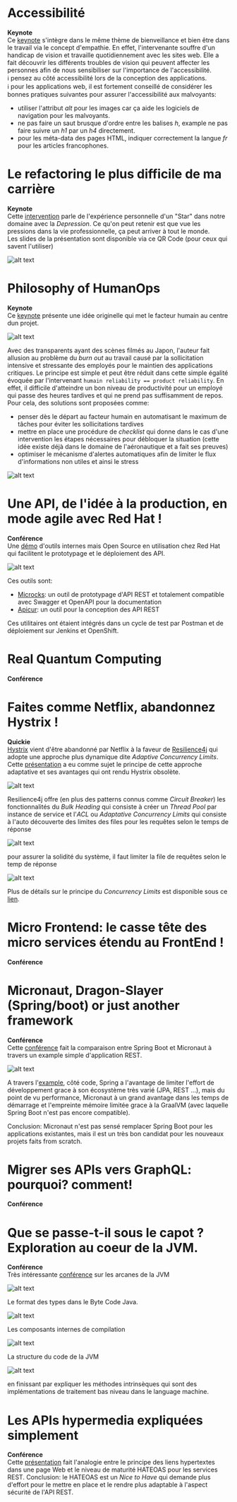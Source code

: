 # Accessibilité
**Keynote**  
Ce [keynote](https://cfp.devoxx.fr/2019/talk/CKW-8744/Accessibilite) s'intègre dans le même thème de bienveillance et bien être dans le travail via le concept d'empathie. En effet, l'intervenante souffre d'un handicap de vision et travaille quotidiennement avec les sites web. Elle a fait découvrir les différents troubles de vision qui peuvent affecter les personnes afin de nous sensibiliser sur l'importance de l'accessibilité.  
:information_source: pensez au côté accessibilité lors de la conception des applications.  
:information_source: pour les applications web, il est fortement conseillé de considérer les bonnes pratiques suivantes pour assurer l'accessibilité aux malvoyants:
- utiliser l'attribut _alt_ pour les images car ça aide les logiciels de navigation pour les malvoyants.
- ne pas faire un saut brusque d'ordre entre les balises _h_, example ne pas faire suivre un _h1_ par un _h4_ directement.
- pour les méta-data des pages HTML, indiquer correctement la langue _fr_ pour les articles francophones.

# Le refactoring le plus difficile de ma carrière
**Keynote**  
Cette [intervention](https://cfp.devoxx.fr/2019/talk/UPW-7883/Le_refactoring_le_plus_difficile_de_ma_carriere) parle de l'expérience personnelle d'un "Star" dans notre domaine avec la _Depression_. Ce qu'on peut retenir est que vue les pressions dans la vie professionnelle, ça peut arriver à tout le monde.  
Les slides de la présentation sont disponible via ce QR Code (pour ceux qui savent l'utiliser)

![alt text](./images/depression.png "QR Code for Slides and Resources on Depression")

# Philosophy of HumanOps
**Keynote**  
Ce [keynote](https://cfp.devoxx.fr/2019/talk/YLK-5268/Philosophy_of_HumanOps) présente une idée originelle qui met le facteur humain au centre dun projet.

![alt text](./images/human-ops-logo.png "HumanOps Logo")

Avec des transparents ayant des scènes filmés au Japon, l'auteur fait allusion au problème du _burn out_ au travail causé par la sollicitation intensive et stressante des employés pour le maintien des applications critiques. Le principe est simple et peut être réduit dans cette simple égalité évoquée par l'intervenant `humain reliability == product reliability`. En effet, il difficile d'atteindre un bon niveau de productivité pour un employé qui passe des heures tardives et qui ne prend pas suffisamment de repos. Pour cela, des solutions sont proposées comme:
- penser dès le départ au facteur humain en automatisant le maximum de tâches pour éviter les sollicitations tardives
- mettre en place une procédure de _checklist_ qui donne dans le cas d'une intervention les étapes nécessaires pour débloquer la situation (cette idée existe déjà dans le domaine de l'aéronautique et a fait ses preuves)
- optimiser le mécanisme d'alertes automatiques afin de limiter le flux d'informations non utiles et ainsi le stress

![alt text](./images/human-ops-idea.png "HumanOps: the Idea Behind")

# Une API, de l'idée à la production, en mode agile avec Red Hat !
**Conférence**  
Une [démo](https://cfp.devoxx.fr/2019/talk/OWQ-3436/Une_API,_de_l'idee_a_la_production,_en_mode_agile_avec_Red_Hat_!) d'outils internes mais Open Source en utilisation chez Red Hat qui facilitent le prototypage et le déploiement des API.

![alt text](./images/redhat-tools.png "Red Hat Tools")

Ces outils sont:
- [Microcks](http://microcks.github.io/): un outil de prototypage d'API REST et totalement compatible avec Swagger et OpenAPI pour la documentation
- [Apicur](https://www.apicur.io/): un outil pour la conception des API REST

Ces utilitaires ont étaient intégrés dans un cycle de test par Postman et de déploiement sur Jenkins et OpenShift.

# Real Quantum Computing
**Conférence**  

# Faites comme Netflix, abandonnez Hystrix !
**Quickie**  
[Hystrix](https://github.com/Netflix/Hystrix) vient d'être abandonné par Netflix à la faveur de [Resilience4j](https://github.com/resilience4j) qui adopte une approche plus dynamique dite _Adaptive Concurrency Limits_. Cette [présentation](https://cfp.devoxx.fr/2019/talk/MCV-0005/Faites_comme_Netflix,_abandonnez_Hystrix_!) a eu comme sujet le principe de cette approche adaptative et ses avantages qui ont rendu Hystrix obsolète.

![alt text](./images/netflix-stack.png "Resilience4j Replacing Hystrix in the Netflix Stack")

Resilience4j offre (en plus des patterns connus comme _Circuit Breaker_) les fonctionnalités du _Bulk Heading_ qui consiste à créer un _Thread Pool_ par instance de service et l'_ACL_ ou _Adaptative Concurrency Limits_ qui consiste à l'auto découverte des limites des files pour les requêtes selon le temps de réponse

![alt text](./images/adaptative-loading.png "Resilience4j Adaptative Concurrency Limits")

pour assurer la solidité du système, il faut limiter la file de requêtes selon le temp de réponse

![alt text](./images/netflix-ACL.png "Adaptative Concurrency Limits Formula")

Plus de détails sur le principe du _Concurrency Limits_ est disponible sous ce [lien](https://github.com/Netflix/concurrency-limits).

# Micro Frontend: le casse tête des micro services étendu au FrontEnd !
**Conférence**  

# Micronaut, Dragon-Slayer (Spring/boot) or just another framework
**Conférence**  
Cette [conférence](https://cfp.devoxx.fr/2019/talk/DIV-1873/Micronaut,_Dragon-Slayer_(Spring%2Fboot)_or_just_another_framework_) fait la comparaison entre Spring Boot et Micronaut à travers un example simple d'application REST.

![alt text](./images/spring-vs-micronaut.png "Spring Vs Micronaut")

A travers l'[example](https://github.com/vladimir-dejanovic/micronaut-vs-spring-boot), côté code, Spring a l'avantage de limiter l'effort de développement grace à son écosystème très varié (JPA, REST ...), mais du point de vu performance, Micronaut à un grand avantage dans les temps de démarrage et l'empreinte mémoire limitée grace à la GraalVM (avec laquelle Spring Boot n'est pas encore compatible).

Conclusion: Micronaut n'est pas sensé remplacer Spring Boot pour les applications existantes, mais il est un très bon candidat pour les nouveaux projets faits from scratch.

# Migrer ses APIs vers GraphQL: pourquoi? comment!
**Conférence**  

# Que se passe-t-il sous le capot ? Exploration au coeur de la JVM.
**Conférence**  
Très intéressante [conférence](https://cfp.devoxx.fr/2019/talk/NYE-1306/Que_se_passe-t-il_sous_le_capot_%3F_Exploration_au_coeur_de_la_JVM.) sur les arcanes de la JVM

![alt text](./images/jvm-byte-code.png "JVM Byte Code")

Le format des types dans le Byte Code Java.

![alt text](./images/jvm-inside-compilation.png "JVM Inside Compilation")

Les composants internes de compilation

![alt text](./images/jvm-code-structure.png "JVM Code Structure")

La structure du code de la JVM

![alt text](./images/jvm-intrinsic-methods.png "JVM Intrinsic Methods")

en finissant par expliquer les méthodes intrinsèques qui sont des implémentations de traitement bas niveau dans le language machine.

# Les APIs hypermedia expliquées simplement
**Conférence**  
Cette [présentation](https://cfp.devoxx.fr/2019/talk/YRA-2944/Les_APIs_hypermedia_expliquees_simplement) fait l'analogie entre le principe des liens hypertextes dans une page Web et le niveau de maturité HATEOAS pour les services REST. Conclusion: le HATEOAS est un _Nice to Have_ qui demande plus d'effort pour le mettre en place et le rendre plus adaptable à l'aspect sécurité de l'API REST.
